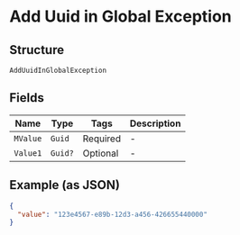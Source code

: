 
# Add Uuid in Global Exception

## Structure

`AddUuidInGlobalException`

## Fields

| Name | Type | Tags | Description |
|  --- | --- | --- | --- |
| `MValue` | `Guid` | Required | - |
| `Value1` | `Guid?` | Optional | - |

## Example (as JSON)

```json
{
  "value": "123e4567-e89b-12d3-a456-426655440000"
}
```

